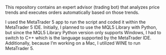This repository contains an expert advisor (trading bot) that analyzes price trends and executes orders automatically based on those trends.

I used the MetaTrader 5 app to run the script and coded it within the MetaTrader 5 IDE. Initially, I planned to use the MQL5 Library with Python, 
but since the MQL5 Library Python version only supports Windows,
I had to switch to C++ which is the language supported by the MetaTrader IDE. Additionally, because I’m working on a Mac,
I utilized WINE to run MetaTrader 5.


